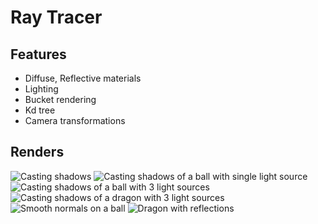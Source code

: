 # Ray Tracer

## Features

- Diffuse, Reflective materials
- Lighting
- Bucket rendering
- Kd tree
- Camera transformations

## Renders

![Casting shadows](https://github.com/pancanin/RayTracer12/blob/main/screenshots/triangle-in-the-sun.png?raw=true)
![Casting shadows of a ball with single light source](https://github.com/pancanin/RayTracer12/blob/main/screenshots/ball-in-the-sun.png?raw=true)
![Casting shadows of a ball with 3 light sources](https://github.com/pancanin/RayTracer12/blob/main/screenshots/ball-on-planet-marklar.png?raw=true)
![Casting shadows of a dragon with 3 light sources](https://github.com/pancanin/RayTracer12/blob/main/screenshots/shadowdragon.png?raw=true)
![Smooth normals on a ball](https://github.com/pancanin/RayTracer12/blob/main/screenshots/bally.png?raw=true)
![Dragon with reflections](https://github.com/pancanin/RayTracer12/blob/main/screenshots/pinkglassdragon.png?raw=true)